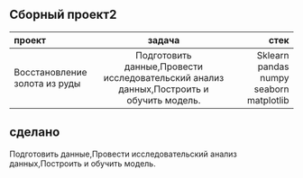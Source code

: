 ## Сборный проект2
проект| задача| стек
:----------------| :--------------:|-------------------------:
Восстановление золота из руды|Подготовить данные,Провести исследовательский анализ данных,Построить и обучить модель.| Sklearn pandas numpy seaborn matplotlib

## сделано
Подготовить данные,Провести исследовательский анализ данных,Построить и обучить модель.
